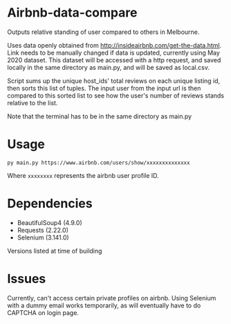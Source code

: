 # Airbnb-data-compare
Outputs relative standing of user compared to others in Melbourne.

Uses data openly obtained from http://insideairbnb.com/get-the-data.html. Link needs to be manually changed if data is updated, currently using May 2020 dataset. This dataset will be accessed with a http request, and saved locally in the same directory as main.py, and will be saved as local.csv.

Script sums up the unique host_ids' total reviews on each unique listing id, then sorts this list of tuples. The input user from the input url is then compared to this sorted list to see how the user's number of reviews stands relative to the list.

Note that the terminal has to be in the same directory as main.py


# Usage
```
py main.py https://www.airbnb.com/users/show/xxxxxxxxxxxxxx
```
Where `xxxxxxxx` represents the airbnb user profile ID.

# Dependencies
- BeautifulSoup4 (4.9.0)
- Requests (2.22.0)
- Selenium (3.141.0)

Versions listed at time of building

# Issues
Currently, can't access certain private profiles on airbnb. Using Selenium with a dummy email works temporarily, as will eventually have to do CAPTCHA on login page.
